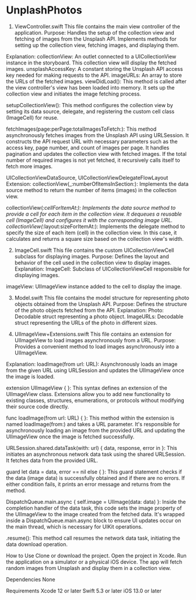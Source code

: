 # UnplashPhotos

1. ViewController.swift
This file contains the main view controller of the application.
Purpose:
Handles the setup of the collection view and fetching of images from the Unsplash API.
Implements methods for setting up the collection view, fetching images, and displaying them.

Explanation:
collectionView: An outlet connected to a UICollectionView instance in the storyboard. This collection view will display the fetched images.
unsplashAccessKey: A constant storing the Unsplash API access key needed for making requests to the API.
imageURLs: An array to store the URLs of the fetched images.
viewDidLoad(): This method is called after the view controller's view has been loaded into memory. It sets up the collection view and initiates the image fetching process.

setupCollectionView(): This method configures the collection view by setting its data source, delegate, and registering the custom cell class (ImageCell) for reuse.

fetchImages(page:perPage:totalImagesToFetch:): This method asynchronously fetches images from the Unsplash API using URLSession. It constructs the API request URL with necessary parameters such as the access key, page number, and count of images per page. It handles pagination and updates the collection view with fetched images. If the total number of required images is not yet fetched, it recursively calls itself to fetch more images.

UICollectionViewDataSource, UICollectionViewDelegateFlowLayout Extension:
collectionView(_:numberOfItemsInSection:): Implements the data source method to return the number of items (images) in the collection view.

collectionView(_:cellForItemAt:): Implements the data source method to provide a cell for each item in the collection view. It dequeues a reusable cell (ImageCell) and configures it with the corresponding image URL.
collectionView(_:layout:sizeForItemAt:): Implements the delegate method to specify the size of each item (cell) in the collection view. In this case, it calculates and returns a square size based on the collection view's width.

2. ImageCell.swift
This file contains the custom UICollectionViewCell subclass for displaying images.
Purpose:
Defines the layout and behavior of the cell used in the collection view to display images.
Explanation:
ImageCell: Subclass of UICollectionViewCell responsible for displaying images.

imageView: UIImageView instance added to the cell to display the image.


3. Model.swift
This file contains the model structure for representing photo objects obtained from the Unsplash API.
Purpose:
Defines the structure of the photo objects fetched from the API.
Explanation:
Photo: Decodable struct representing a photo object.
ImageURLs: Decodable struct representing the URLs of the photo in different sizes.

4. UIImageView+Extensions.swift
This file contains an extension for UIImageView to load images asynchronously from a URL.
Purpose:
Provides a convenient method to load images asynchronously into a UIImageView.

Explanation:
loadImage(from url: URL): Asynchronously loads an image from the given URL using URLSession and updates the UIImageView once the image is loaded.

extension UIImageView { }: This syntax defines an extension of the UIImageView class. Extensions allow you to add new functionality to existing classes, structures, enumerations, or protocols without modifying their source code directly.

func loadImage(from url: URL) { }: This method within the extension is named loadImage(from:) and takes a URL parameter. It's responsible for asynchronously loading an image from the provided URL and updating the UIImageView once the image is fetched successfully.

URLSession.shared.dataTask(with: url) { data, response, error in }: This initiates an asynchronous network data task using the shared URLSession. It fetches data from the provided URL.

guard let data = data, error == nil else { }: This guard statement checks if the data (image data) is successfully obtained and if there are no errors. If either condition fails, it prints an error message and returns from the method.

DispatchQueue.main.async { self.image = UIImage(data: data) }: Inside the completion handler of the data task, this code sets the image property of the UIImageView to the image created from the fetched data. It's wrapped inside a DispatchQueue.main.async block to ensure UI updates occur on the main thread, which is necessary for UIKit operations.

.resume(): This method call resumes the network data task, initiating the data download operation.


How to Use
Clone or download the project.
Open the project in Xcode.
Run the application on a simulator or a physical iOS device.
The app will fetch random images from Unsplash and display them in a collection view.

Dependencies
None

Requirements
Xcode 12 or later
Swift 5.3 or later
iOS 13.0 or later
